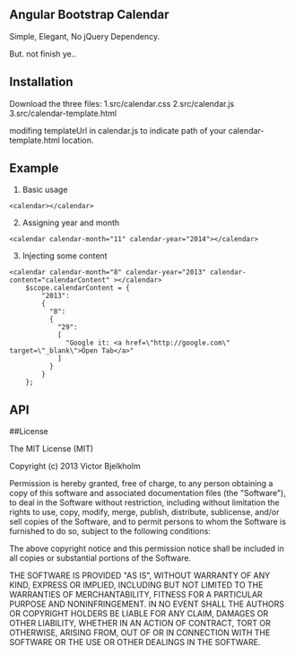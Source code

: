 ## Angular Bootstrap Calendar

Simple, Elegant, No jQuery Dependency.

But. not finish ye..


## Installation

Download the three files:
1.src/calendar.css
2.src/calendar.js
3.src/calendar-template.html

modifing templateUrl in calendar.js to indicate path of your calendar-template.html location.


 
## Example

1. Basic usage
```
<calendar></calendar>
```


2. Assigning year and month
```
<calendar calendar-month="11" calendar-year="2014"></calendar>  
```


3. Injecting some content
```
<calendar calendar-month="8" calendar-year="2013" calendar-content="calendarContent" ></calendar>
	$scope.calendarContent = {
        "2013":
        {
          "8":
          {
            "29":
            [
              "Google it: <a href=\"http://google.com\" target=\"_blank\">Open Tab</a>"
            ]
          }
        }
	};    
```

## API



##License

The MIT License (MIT)

Copyright (c) 2013 Victor Bjelkholm

Permission is hereby granted, free of charge, to any person obtaining a copy
of this software and associated documentation files (the "Software"), to deal
in the Software without restriction, including without limitation the rights
to use, copy, modify, merge, publish, distribute, sublicense, and/or sell
copies of the Software, and to permit persons to whom the Software is
furnished to do so, subject to the following conditions:

The above copyright notice and this permission notice shall be included in
all copies or substantial portions of the Software.

THE SOFTWARE IS PROVIDED "AS IS", WITHOUT WARRANTY OF ANY KIND, EXPRESS OR
IMPLIED, INCLUDING BUT NOT LIMITED TO THE WARRANTIES OF MERCHANTABILITY,
FITNESS FOR A PARTICULAR PURPOSE AND NONINFRINGEMENT. IN NO EVENT SHALL THE
AUTHORS OR COPYRIGHT HOLDERS BE LIABLE FOR ANY CLAIM, DAMAGES OR OTHER
LIABILITY, WHETHER IN AN ACTION OF CONTRACT, TORT OR OTHERWISE, ARISING FROM,
OUT OF OR IN CONNECTION WITH THE SOFTWARE OR THE USE OR OTHER DEALINGS IN
THE SOFTWARE.